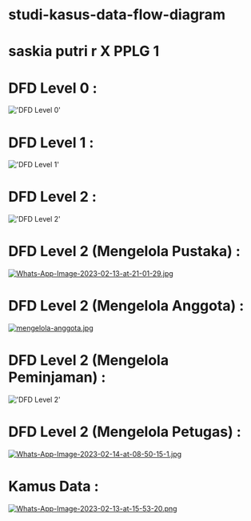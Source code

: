 # studi-kasus-data-flow-diagram
# saskia putri r X PPLG 1
# DFD Level 0 :
!['DFD Level 0'](https://a.top4top.io/p_2600vaiu61.jpeg)
# DFD Level 1 :
!['DFD Level 1'](https://camo.githubusercontent.com/d5b4d50bced8c63392fd24615c73ca34e4e7fd0ad20bd62d9ada792bcc4f9f13/68747470733a2f2f6c2e746f7034746f702e696f2f705f32363031756e36306c302e6a706567)
# DFD Level 2 :
!['DFD Level 2'](https://e.top4top.io/p_2600qu0fn1.jpeg)
# DFD Level 2 (Mengelola Pustaka) :
[![Whats-App-Image-2023-02-13-at-21-01-29.jpg](https://i.postimg.cc/bN0VdT6C/Whats-App-Image-2023-02-13-at-21-01-29.jpg)](https://postimg.cc/0bQ0Bp1D)
# DFD Level 2 (Mengelola Anggota) :
[![mengelola-anggota.jpg](https://i.postimg.cc/05WsW9Gd/mengelola-anggota.jpg)](https://postimg.cc/MXQNX2Fv)
# DFD Level 2 (Mengelola Peminjaman) :
!['DFD Level 2'](https://i.top4top.io/p_2600gone91.png)
# DFD Level 2 (Mengelola Petugas) :
[![Whats-App-Image-2023-02-14-at-08-50-15-1.jpg](https://i.postimg.cc/xj4M5SBW/Whats-App-Image-2023-02-14-at-08-50-15-1.jpg)](https://postimg.cc/rz5Dy7VJ)
# Kamus Data :
[![Whats-App-Image-2023-02-13-at-15-53-20.png](https://i.postimg.cc/jSN5zVrQ/Whats-App-Image-2023-02-13-at-15-53-20.png)](https://postimg.cc/JsrML20G)
